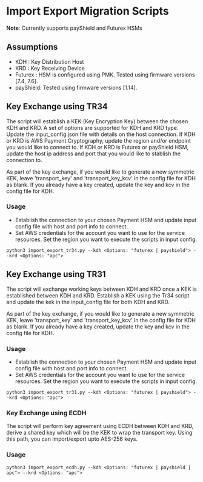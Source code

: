 # Import Export Migration Scripts
**Note**: Currently supports payShield and Futurex HSMs

## Assumptions
* KDH : Key Distribution Host
* KRD : Key Receiving Device
* Futurex : HSM is configured using PMK. Tested using firmware versions [7.4, 7.6].
* payShield: Tested using firmware versions [1.14].

## Key Exchange using TR34

The script will establish a KEK (Key Encryption Key) between the chosen KDH and KRD. A set of options are supported for KDH and KRD type.
Update the input_config.json file with details on the host connection.
If KDH or KRD is AWS Payment Cryptography, update the region and/or endpoint you would like to connect to.
If KDH or KRD is Futurex or payShield HSM, update the host ip address and port that you would like to stablish the connection to.

As part of the key exchange, if you would like to generate a new symmetric KEK, leave 'transport_key' and 'transport_key_kcv' in the config file for KDH as blank.
If you already have a key created, update the key and kcv in the config file for KDH.

### Usage

* Establish the connection to your chosen Payment HSM and update input config file with host and port info to connect.
* Set AWS credentials for the account you want to use for the service resources. Set the region you want to execute the scripts in input config.

```
python3 import_export_tr34.py --kdh <Options: "futurex | payshield"> --krd <Options: "apc">
```

## Key Exchange using TR31
The script will exchange working keys between KDH and KRD once a KEK is established between KDH and KRD.
Establish a KEK using the Tr34 script and update the kek in the input_config file for both KDH and KRD.

As part of the key exchange, if you would like to generate a new symmetric KEK, leave 'transport_key' and 'transport_key_kcv' in the config file for KDH as blank.
If you already have a key created, update the key and kcv in the config file for KDH.

### Usage

* Establish the connection to your chosen Payment HSM and update input config file with host and port info to connect.
* Set AWS credentials for the account you want to use for the service resources. Set the region you want to execute the scripts in input config.

```
python3 import_export_tr31.py --kdh <Options: "futurex | payshield"> --krd <Options: "apc">
```

### Key Exchange using ECDH
The script will perform key agreement using ECDH between KDH and KRD, derive a shared key which will be the KEK to wrap the transport key.
Using this path, you can import/export upto AES-256 keys.

### Usage

```
python3 import_export_ecdh.py --kdh <Options: "futurex | payshield | apc"> --krd <Options: "apc">
```
